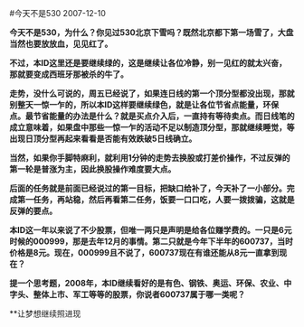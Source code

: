 #今天不是530
2007-12-10

**今天不是530，为什么？你见过530北京下雪吗？既然北京都下第一场雪了，大盘当然也要放放血，见见红了。**
 
**不过，本ID这里还是要继续绿的，这是继续让各位冷静，别一见红的就太兴奋，那就要变成西班牙那被杀的牛了。**
 
**走势，没什么可说的，周五已经说了，如果连日线的第一个顶分型都没出现，那就别整天一惊一乍的，所以本ID这样要继续绿色，就是让各位节省点能量，环保点。最节省能量的办法是什么？就是买点介入后，一直持有等待卖点。而日线笔的成立意味着，如果盘中那些一惊一乍的活动不足以制造顶分型，那就继续睡觉，等出现日顶分型再起来看看是否能有效跌破5日线确立。**
 
**当然，如果你手脚特麻利，就利用1分钟的走势去换股或打差价操作，不过反弹的第一轮是普涨为主，因此换股操作难度要大点。**
 
**后面的任务就是前面已经说过的第一目标，把缺口给补了，今天补了一小部分。完成第一任务，再站稳，然后再看第二任务，饭要一口口吃，人要一拨拨骗，这就是反弹的要点。**
 
**本ID这一年以来说了不少股票，但唯一两只是声明是给各位赚学费的。一只是6元时候的000999，那是去年12月的事情。第二只就是今年下半年的600737，当时价格是8元。现在，000999且不说了，600737现在有谁还能从8元一直拿到现在？**
 
**提一个思考题，2008年，本ID继续看好的是有色、钢铁、奥运、环保、农业、中字头、整体上市、军工等等的股票，你说者600737属于哪一类呢？**
 
**让梦想继续照进现